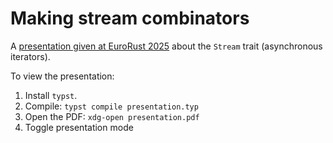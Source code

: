# Making stream combinators

A [presentation given at EuroRust 2025](https://eurorust.eu/talks/make-your-own-stream-operators/) about the `Stream` trait (asynchronous iterators).

To view the presentation:

1. Install `typst`.
2. Compile: `typst compile presentation.typ`
3. Open the PDF: `xdg-open presentation.pdf`
4. Toggle presentation mode
